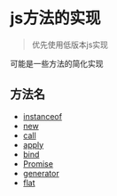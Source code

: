 
# js方法的实现

> 优先使用低版本js实现

可能是一些方法的简化实现

## 方法名

- [instanceof](./libs/instanceof.js)
- [new](./libs/new.js)
- [call](./libs/call.js)
- [apply](./libs/apply.js)
- [bind](./libs/bind.js)
- [Promise](./libs/Promise.js)
- [generator](./libs/generator.js)
- [flat](./libs/flat.js)